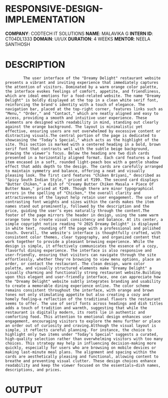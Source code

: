 # RESPONSIVE-DESIGN-IMPLEMENTATION
**COMPANY**: CODTECH IT SOLUTIONS
**NAME**: MALAVIKA G
**INTERN ID**: CT04DL1333
**DOMAIN**: UI/UX
**DURATION**: 4 WEEKS 
**MENTOR**: NEELA SANTHOSH
# DESCRIPTION
            The user interface of the "Dreamy Delight" restaurant website presents a vibrant and inviting experience that immediately captures the attention of visitors. Dominated by a warm orange color palette, the interface evokes feelings of comfort, appetite, and friendliness, which are ideal emotions for a food-related website. The name "Dreamy Delight" is boldly displayed at the top in a clean white serif font, reinforcing the brand's identity with a touch of elegance. The navigation bar, placed at the top-right corner, features links such as "Menu," "Order," and "Contact," which are neatly aligned and easy to access, providing a smooth and intuitive user experience. These elements are designed with readability in mind, standing out clearly against the orange background. The layout is minimalistic yet effective, ensuring users are not overwhelmed by excessive content or distracting visuals.The central portion of the page is dedicated to showcasing the "Today’s Special," which acts as the highlight of the site. This section is marked with a centered heading in a bold, brown serif font that contrasts well with the subtle beige background, drawing the viewer’s focus. Below the heading are two dish cards presented in a horizontally aligned format. Each card features a food item encased in a soft, rounded light-peach box with a gentle shadow effect that adds depth to the design. The cards are carefully arranged to maintain symmetry and balance, offering a neat and visually pleasing look. The first card features "Chiken Briyani," described as "Spicy South Indian Style," priced at ₹199. The second card displays "Butter Chiken," a dish of "Creamy Butter Chiken Masala + Piece Of Butter Naan," priced at ₹249. Though there are minor typographical errors in the spelling of "Chicken," the overall clarity and attractiveness of the layout help retain user engagement. The use of contrasting font weights and sizes within the cards makes the item names stand out prominently, followed by the description and the price, guiding the user’s eyes naturally through the content.The footer of the page mirrors the header in design, using the same warm orange tone to create visual consistency and balance. At its center, a simple copyright notice reading "© 2025 Dreamy Delight" is displayed in white text, rounding off the page with a professional and polished touch. Overall, the website's interface is thoughtfully crafted, with consistent color themes, clear typography, and organized content that work together to provide a pleasant browsing experience. While the design is simple, it effectively communicates the essence of a cozy, flavorful dining experience. The interface is also responsive and user-friendly, ensuring that visitors can navigate through the site effortlessly, whether they're browsing to view menu options, place an order, or contact the restaurant. The clean design, warm color palette, and visually structured elements make "Dreamy Delight" a visually charming and functionally strong restaurant website.Building upon this elegant and user-friendly interface, one can appreciate how the "Dreamy Delight" website subtly integrates branding and usability to create a memorable dining experience online. The color scheme remains consistent throughout the interface, with orange and brown tones not only stimulating appetite but also creating a cozy and homely feeling—a reflection of the traditional flavors the restaurant seems to offer. The use of serif fonts across headings and dish titles adds a touch of tradition and warmth, suggesting that while the restaurant is digitally modern, its roots lie in authentic and comforting food. This attention to emotional design enhances user engagement, encouraging visitors to explore the menu further or place an order out of curiosity and craving.Although the visual layout is simple, it reflects careful planning. For instance, the choice to highlight only two items under "Today’s Special" suggests a curated, high-quality selection rather than overwhelming visitors with too many choices. This strategy may help in influencing decision-making more quickly, especially for users who are browsing on mobile devices or making last-minute meal plans. The alignment and spacing within the cards are aesthetically pleasing and functional, allowing content to breathe and preventing visual clutter. These design choices enhance readability and keep the viewer focused on the essentials—dish names, descriptions, and prices.
# OUTPUT

